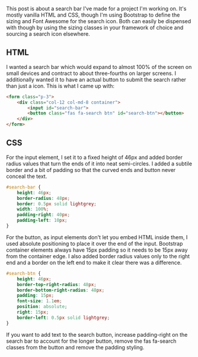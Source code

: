 This post is about a search bar I've made for a project I'm working on. It's mostly vanilla HTML and CSS, though I'm using Bootstrap to define the sizing and Font Awesome for the search icon. Both can easily be dispensed with though by using the sizing classes in your framework of choice and sourcing a search icon elsewhere.

## HTML
I wanted a search bar which would expand to almost 100% of the screen on small devices and contract to about three-fourths on larger screens. I additionally wanted it to have an actual button to submit the search rather than just a icon. This is what I came up with: 
```html
<form class="p-3">
    <div class="col-12 col-md-8 container">
        <input id="search-bar">
        <button class="fas fa-search btn" id="search-btn"></button>
    </div>
</form>
```

## CSS
For the input element, I set it to a fixed height of 46px and added border radius values that turn the ends of it into neat semi-circles. I added a subtile border and a bit of padding so that the curved ends and button never conceal the text. 
```css
#search-bar {
    height: 46px;
    border-radius: 48px;
    border: 0.5px solid lightgrey;
    width: 100%;
    padding-right: 40px;
    padding-left: 10px;
}
```

For the button, as input elements don't let you embed HTML inside them, I used absolute positioning to place it over the end of the input. Bootstrap container elements always have 15px padding so it needs to be 15px away from the container edge. I also added border radius values only to the right end and a border on the left end to make it clear there was a difference. 
```css
#search-btn {
    height: 46px;
    border-top-right-radius: 48px;
    border-bottom-right-radius: 48px;
    padding: 15px;
    font-size: 1.1em;
    position: absolute;
    right: 15px;
    border-left: 0.5px solid lightgrey;
} 
```
If you want to add text to the search button, increase padding-right on the search bar to account for the longer button, remove the fas fa-search classes from the button and remove the padding styling.


